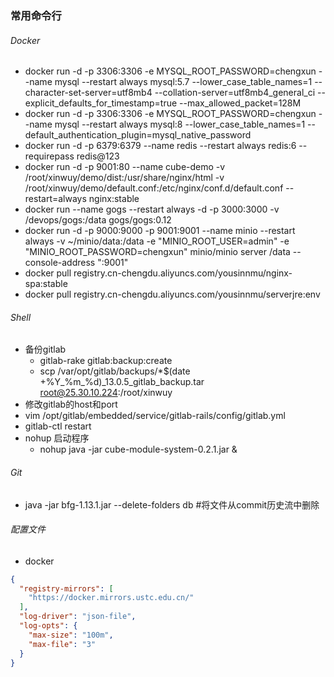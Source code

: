 ###  常用命令行
###### Docker
- docker run -d -p 3306:3306 -e MYSQL_ROOT_PASSWORD=chengxun --name mysql --restart always mysql:5.7 --lower_case_table_names=1 --character-set-server=utf8mb4 --collation-server=utf8mb4_general_ci --explicit_defaults_for_timestamp=true --max_allowed_packet=128M
- docker run -d -p 3306:3306 -e MYSQL_ROOT_PASSWORD=chengxun --name mysql --restart always mysql:8 --lower_case_table_names=1 --default_authentication_plugin=mysql_native_password
- docker run -d -p 6379:6379 --name redis --restart always redis:6 --requirepass redis@123
- docker run -d -p 9001:80 --name cube-demo -v /root/xinwuy/demo/dist:/usr/share/nginx/html -v /root/xinwuy/demo/default.conf:/etc/nginx/conf.d/default.conf --restart=always nginx:stable
- docker run --name gogs --restart always -d -p 3000:3000 -v /devops/gogs:/data gogs/gogs:0.12
- docker run -d -p 9000:9000 -p 9001:9001 --name minio --restart always -v ~/minio/data:/data -e "MINIO_ROOT_USER=admin" -e "MINIO_ROOT_PASSWORD=chengxun" minio/minio server /data --console-address ":9001"
- docker pull registry.cn-chengdu.aliyuncs.com/yousinnmu/nginx-spa:stable
- docker pull registry.cn-chengdu.aliyuncs.com/yousinnmu/serverjre:env
###### Shell
- 备份gitlab
  - gitlab-rake gitlab:backup:create
  - scp /var/opt/gitlab/backups/*$(date +%Y_%m_%d)_13.0.5_gitlab_backup.tar root@25.30.10.224:/root/xinwuy
 - 修改gitlab的host和port
  - vim /opt/gitlab/embedded/service/gitlab-rails/config/gitlab.yml
  - gitlab-ctl restart
- nohup 启动程序
  - nohup java -jar cube-module-system-0.2.1.jar &
###### Git
- java -jar bfg-1.13.1.jar --delete-folders db #将文件从commit历史流中删除

###### 配置文件
- docker
```json
{
  "registry-mirrors": [
    "https://docker.mirrors.ustc.edu.cn/"
  ],
  "log-driver": "json-file",
  "log-opts": {
    "max-size": "100m",
    "max-file": "3"
  }
}
```
